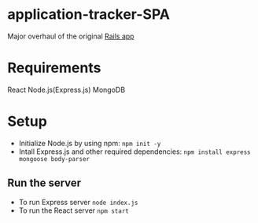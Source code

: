 # application-tracker-SPA
Major overhaul of the original [Rails app](https://github.com/AndreaJasper/application-tracker/tree/master)


# Requirements
React
Node.js(Express.js)
MongoDB

# Setup
- Initialize Node.js by using npm: `npm init -y`
- Intall Express.js and other required dependencies: `npm install express mongoose body-parser`


## Run the server
- To run Express server `node index.js`
- To run the React server `npm start`
